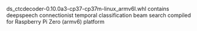 ds_ctcdecoder-0.10.0a3-cp37-cp37m-linux_armv6l.whl contains deepspeech connectionist temporal classification beam search compiled for Raspberry Pi Zero (armv6) platform
